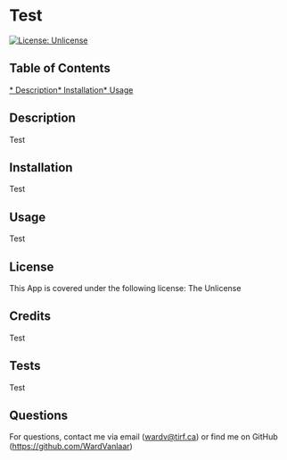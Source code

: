   # Test
  [![License: Unlicense](https://img.shields.io/badge/license-Unlicense-blue.svg)](http://unlicense.org/)
  
  ## Table of Contents
  [* Description](#Description)[* Installation](#Installation)[* Usage](#Usage)

  ## Description
  Test

  ## Installation
  Test

  ## Usage
  Test
  
  ## License
  This App is covered under the following license: The Unlicense

  ## Credits
  Test
  
  ## Tests
  Test

  ## Questions
  For questions, contact me via email (wardv@tirf.ca) or find me on GitHub (https://github.com/WardVanlaar)
